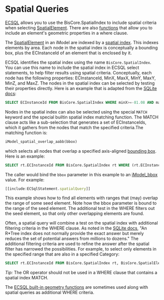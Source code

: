 # Spatial Queries

[ECSQL](./ECSQL.md) allows you to use the BisCore.SpatialIndex to include spatial criteria when selecting [SpatialElement]($backend). There are also [functions](./GeometrySqlFuncs.md) that allow you to include an element's geometric properties in a where clause.

The [SpatialElement]($backend) in an iModel are indexed by a [spatial index](https://sqlite.org/rtree.html). This indexes elements by area. Each node in the spatial index is conceptually a bounding box, plus the ECInstanceId of an element that is enclosed by it.

ECSQL identifies the spatial index using the name `BisCore.SpatialIndex`. You can use this name to include the spatial index in ECSQL select statements, to help filter results using spatial criteria. Conceptually, each node has the following properties: ECInstanceId, MinX, MaxX, MinY, MaxY, MinZ, and MaxZ. The nodes in the spatial index can be selected by testing their properties directly. Here is an example that is adapted from the [SQLite docs](https://sqlite.org/rtree.html):

```sql
SELECT ECInstanceId FROM BisCore.SpatialIndex WHERE minX>=-81.08 AND maxX<=-80.58 AND minY>=35.00  AND maxY<=35.44
```

Nodes in the spatial index can also be selected using the special `MATCH` keyword and the special builtin spatial index matching function. The MATCH clause acts like a sub-selection that generates a set of ECInstanceIds, which it gathers from the nodes that match the specified criteria.The matching function is:

```sql
iModel_spatial_overlap_aabb(bbox)
```

which selects all nodes that overlap a specified axis-aligned [bounding box](./GeometrySqlFuncs.md#iModel_bbox). Here is an example:

```sql
SELECT rt.ECInstanceId FROM BisCore.SpatialIndex rt WHERE (rt.ECInstanceId MATCH iModel_spatial_overlap_aabb(:bbox))
```

The caller would bind the `bbox` parameter in this example to an [iModel_bbox](./GeometrySqlFuncs.md#iModel_bbox) value. For example:

``` ts
[[include:ECSqlStatement.spatialQuery]]
```

This example shows how to find all elements with ranges that (may) overlap the range of some seed element. Note how the bbox parameter is bound to the range of the seed element. The additional test in the WHERE filters out the seed element, so that only other overlapping elements are found.

Often, a spatial query will combine a test on the spatial index with additional filtering criteria in the WHERE clause. As noted in the [SQLite docs](https://sqlite.org/rtree.html), "An R*Tree index does not normally provide the exact answer but merely reduces the set of potential answers from millions to dozens." The additional filtering criteria are used to refine the answer after the spatial filter has narrowed the possibilities. For example, to select only elements in the specified range that are also in a specified Category:

```sql
SELECT rt.ECInstanceId FROM BisCore.SpatialIndex rt, BisCore.SpatialElement el WHERE (rt.ECInstanceId MATCH iModel_spatial_overlap_aabb(:bbox)) AND (el.ECInstanceId=rt.ECInstanceId) AND (el.Category = :categoryId)
```

*Tip:* The OR operator should not be used in a WHERE clause that contains a spatial index MATCH.

The [ECSQL built-in geometry functions](./GeometrySqlFuncs.md) are sometimes used along with spatial queries as additional WHERE criteria.

